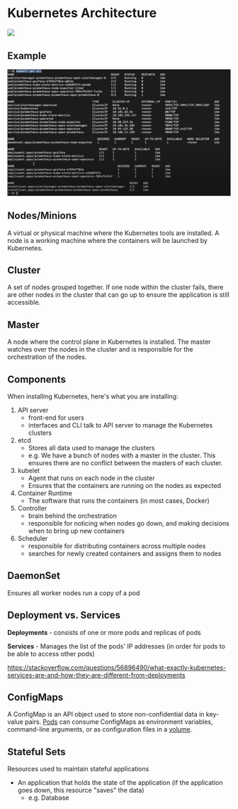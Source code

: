 # Kubernetes Architecture

![](https://www.researchgate.net/profile/Unai_Arronategui/publication/320248964/figure/fig1/AS:806205253484545@1569225719186/Kubernetes-architecture.png)

## Example

![](get_pods.png)

## Nodes/Minions

A virtual or physical machine where the Kubernetes tools are installed. A node is a working machine where the containers will be launched by Kubernetes.

## Cluster

A set of nodes grouped together. If one node within the cluster fails, there are other nodes in the cluster that can go up to ensure the application is still accessible.

## Master

A node where the control plane in Kubernetes is installed. The master watches over the nodes in the cluster and is responsible for the orchestration of the nodes.

## Components

When installing Kubernetes, here's what you are installing:

1. API server
   - front-end for users
   - interfaces and CLI talk to API server to manage the Kubernetes clusters
2. etcd
   - Stores all data used to manage the clusters
   - e.g. We have a bunch of nodes with a master in the cluster. This ensures there are no conflict between the masters of each cluster.
3. kubelet
   - Agent that runs on each node in the cluster
   - Ensures that the containers are running on the nodes as expected
4. Container Runtime
   - The software that runs the containers (in most cases, Docker)
5. Controller
   - brain behind the orchestration
   - responsible for noticing when nodes go down, and making decisions when to bring up new containers
6. Scheduler
   - responsible for distributing containers across multiple nodes
   - searches for newly created containers and assigns them to nodes 

## DaemonSet

Ensures all worker nodes run a copy of a pod

## Deployment vs. Services

**Deployments** - consists of one or more pods and replicas of pods

**Services** - Manages the list of the pods' IP addresses (in order for pods to be able to access other pods)

https://stackoverflow.com/questions/56896490/what-exactly-kubernetes-services-are-and-how-they-are-different-from-deployments

## ConfigMaps

A ConfigMap is an API object used to store non-confidential data in key-value pairs. [Pods](https://kubernetes.io/docs/concepts/workloads/pods/) can consume ConfigMaps as environment variables, command-line arguments, or as configuration files in a [volume](https://kubernetes.io/docs/concepts/storage/volumes/).

## Stateful Sets

Resources used to maintain stateful applications

- An application that holds the state of the application (if the application goes down, this resource "saves" the data) 
  - e.g. Database


